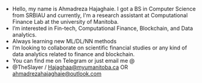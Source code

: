 - Hello, my name is Ahmadreza Hajaghaie. I got a BS in Computer Science from SRBIAU and currently, I'm a research assistant at Computational Finance Lab at the university of Manitoba.
- I’m interested in Fin-tech, Computational Finance, Blockchain, and Data analytics.
- Always learning new ML/DL/NN methods
- I’m looking to collaborate on scientific financial studies or any kind of data analytics related to finance and blockchain.
- You can find me on Telegram or just email me @
- @TheSlayer / Hajaghaa@myumanitoba.ca OR ahmadrezahajaghaie@outlook.com

<!---
TheSlayerr/TheSlayerr is a ✨ special ✨ repository because its `README.md` (this file) appears on your GitHub profile.
You can click the Preview link to take a look at your changes.
--->
